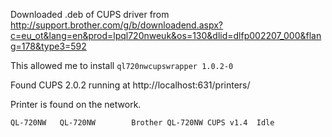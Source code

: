 Downloaded .deb of CUPS driver from http://support.brother.com/g/b/downloadend.aspx?c=eu_ot&lang=en&prod=lpql720nweuk&os=130&dlid=dlfp002207_000&flang=178&type3=592

This allowed me to install `ql720nwcupswrapper 1.0.2-0`

Found CUPS 2.0.2 running at http://localhost:631/printers/

Printer is found on the network.

`QL-720NW	QL-720NW		Brother QL-720NW CUPS v1.4	Idle`
